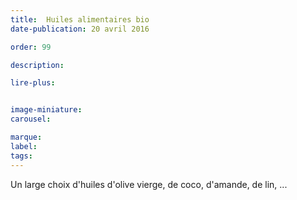 ```yaml
---
title:  Huiles alimentaires bio
date-publication: 20 avril 2016

order: 99

description: 

lire-plus:


image-miniature: 
carousel: 

marque:
label: 
tags: 
---
```


<!--fin-excerpt-->
<!-- *********************************** -->
<!-- **** début contenu détaillé **** -->

Un large choix d'huiles d'olive vierge, de coco, d'amande, de lin, ...

<!-- **** fin contenu détaillé **** -->
<!-- ********************************* -->
